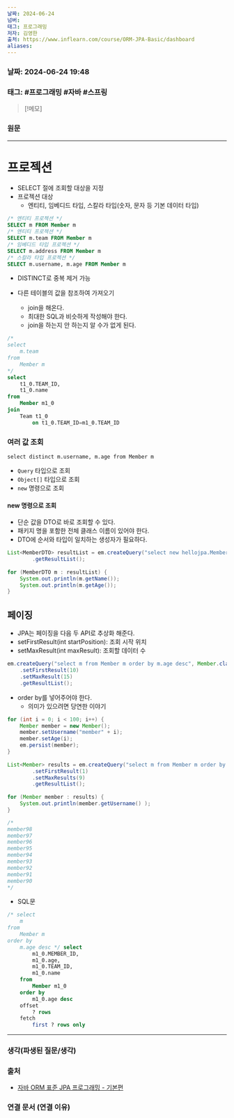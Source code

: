 ```yaml
---
날짜: 2024-06-24
넘버: 
태그: 프로그래밍
저자: 김영한
출처: https://www.inflearn.com/course/ORM-JPA-Basic/dashboard
aliases:
---
```

### 날짜:  2024-06-24 19:48

### 태그: #프로그래밍 #자바 #스프링

>[!메모]
>

### 원문
---
# 프로젝션
- SELECT 절에 조회할 대상을 지정
- 프로젝션 대상
	- 엔티티, 임베디드 타입, 스칼라 타입(숫자, 문자 등 기본 데이터 타입)
```sql
/* 엔티티 프로젝션 */
SELECT m FROM Member m
/* 엔티티 프로젝션 */
SELECT m.team FROM Member m
/* 임베디드 타입 프로젝션 */
SELECT m.address FROM Member m
/* 스칼라 타입 프로젝션 */
SELECT m.username, m.age FROM Member m
```
- DISTINCT로 중복 제거 가능 

- 다른 테이블의 값을 참조하여 가져오기
	- join을 해온다.
	- 최대한 SQL과 비슷하게 작성해야 한다.
	- join을 하는지 안 하는지 알 수가 없게 된다.
```sql hl:12-13
/*
select
	m.team 
from
	Member m 
*/ 
select
	t1_0.TEAM_ID,
	t1_0.name 
from
	Member m1_0 
join
	Team t1_0 
		on t1_0.TEAM_ID=m1_0.TEAM_ID
```

### 여러 값 조회
`select distinct m.username, m.age from Member m`
- `Query` 타입으로 조회
- `Object[]` 타입으로 조회
- `new` 명령으로 조회
#### new 명령으로 조회
- 단순 값을 DTO로 바로 조회할 수 있다.
- 패키지 명을 포함한 전체 클래스 이름이 있어야 한다.
- DTO에 순서와 타입이 일치하는 생성자가 필요하다.
```java
List<MemberDTO> resultList = em.createQuery("select new hellojpa.MemberDTO(m.username, m.age) from Member m", MemberDTO.class)  
        .getResultList();  
  
for (MemberDTO m : resultList) {  
    System.out.println(m.getName());  
    System.out.println(m.getAge());  
}
```
 
## 페이징
- JPA는 페이징을 다음 두 API로 추상화 해준다.
- setFirstResult(int startPosition): 조회 시작 위치
- setMaxResult(int maxResult): 조회할 데이터 수
```java
em.createQuery("select m from Member m order by m.age desc", Member.class)
	.setFirstResult(10)
	.setMaxResult(15)
	.getResultList();
```
- order by를 넣어주어야 한다.
	- 의미가 있으려면 당연한 이야기
```java
for (int i = 0; i < 100; i++) {  
    Member member = new Member();  
    member.setUsername("member" + i);  
    member.setAge(i);  
    em.persist(member);  
}  
  
List<Member> results = em.createQuery("select m from Member m order by m.age desc", Member.class)  
        .setFirstResult(1)  
        .setMaxResults(9)  
        .getResultList();  
  
for (Member member : results) {  
    System.out.println(member.getUsername() );  
}

/*
member98
member97
member96
member95
member94
member93
member92
member91
member90
*/
```
- SQL문
```sql
/* select
	m 
from
	Member m 
order by
	m.age desc */ select
		m1_0.MEMBER_ID,
		m1_0.age,
		m1_0.TEAM_ID,
		m1_0.name 
	from
		Member m1_0 
	order by
		m1_0.age desc 
	offset
		? rows 
	fetch
		first ? rows only
```
---
### 생각(파생된 질문/생각)

### 출처
- [자바 ORM 표준 JPA 프로그래밍 - 기본편](https://www.inflearn.com/course/ORM-JPA-Basic/dashboard)

### 연결 문서 (연결 이유)
